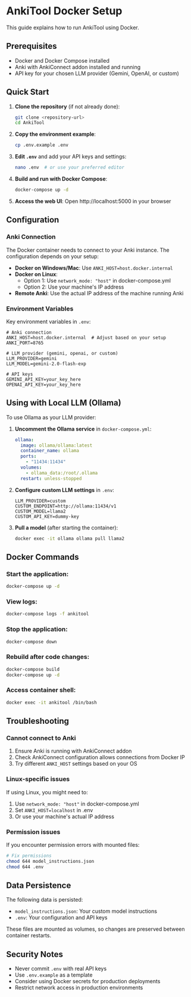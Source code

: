 # AnkiTool Docker Setup

This guide explains how to run AnkiTool using Docker.

## Prerequisites

- Docker and Docker Compose installed
- Anki with AnkiConnect addon installed and running
- API key for your chosen LLM provider (Gemini, OpenAI, or custom)

## Quick Start

1. **Clone the repository** (if not already done):
   ```bash
   git clone <repository-url>
   cd AnkiTool
   ```

2. **Copy the environment example**:
   ```bash
   cp .env.example .env
   ```

3. **Edit `.env`** and add your API keys and settings:
   ```bash
   nano .env  # or use your preferred editor
   ```

4. **Build and run with Docker Compose**:
   ```bash
   docker-compose up -d
   ```

5. **Access the web UI**:
   Open http://localhost:5000 in your browser

## Configuration

### Anki Connection

The Docker container needs to connect to your Anki instance. The configuration depends on your setup:

- **Docker on Windows/Mac**: Use `ANKI_HOST=host.docker.internal`
- **Docker on Linux**: 
  - Option 1: Use `network_mode: "host"` in docker-compose.yml
  - Option 2: Use your machine's IP address
- **Remote Anki**: Use the actual IP address of the machine running Anki

### Environment Variables

Key environment variables in `.env`:

```env
# Anki connection
ANKI_HOST=host.docker.internal  # Adjust based on your setup
ANKI_PORT=8765

# LLM provider (gemini, openai, or custom)
LLM_PROVIDER=gemini
LLM_MODEL=gemini-2.0-flash-exp

# API keys
GEMINI_API_KEY=your_key_here
OPENAI_API_KEY=your_key_here
```

## Using with Local LLM (Ollama)

To use Ollama as your LLM provider:

1. **Uncomment the Ollama service** in `docker-compose.yml`:
   ```yaml
   ollama:
     image: ollama/ollama:latest
     container_name: ollama
     ports:
       - "11434:11434"
     volumes:
       - ollama_data:/root/.ollama
     restart: unless-stopped
   ```

2. **Configure custom LLM settings** in `.env`:
   ```env
   LLM_PROVIDER=custom
   CUSTOM_ENDPOINT=http://ollama:11434/v1
   CUSTOM_MODEL=llama2
   CUSTOM_API_KEY=dummy-key
   ```

3. **Pull a model** (after starting the container):
   ```bash
   docker exec -it ollama ollama pull llama2
   ```

## Docker Commands

### Start the application:
```bash
docker-compose up -d
```

### View logs:
```bash
docker-compose logs -f ankitool
```

### Stop the application:
```bash
docker-compose down
```

### Rebuild after code changes:
```bash
docker-compose build
docker-compose up -d
```

### Access container shell:
```bash
docker exec -it ankitool /bin/bash
```

## Troubleshooting

### Cannot connect to Anki

1. Ensure Anki is running with AnkiConnect addon
2. Check AnkiConnect configuration allows connections from Docker IP
3. Try different `ANKI_HOST` settings based on your OS

### Linux-specific issues

If using Linux, you might need to:

1. Use `network_mode: "host"` in docker-compose.yml
2. Set `ANKI_HOST=localhost` in .env
3. Or use your machine's actual IP address

### Permission issues

If you encounter permission errors with mounted files:

```bash
# Fix permissions
chmod 644 model_instructions.json
chmod 644 .env
```

## Data Persistence

The following data is persisted:

- `model_instructions.json`: Your custom model instructions
- `.env`: Your configuration and API keys

These files are mounted as volumes, so changes are preserved between container restarts.

## Security Notes

- Never commit `.env` with real API keys
- Use `.env.example` as a template
- Consider using Docker secrets for production deployments
- Restrict network access in production environments